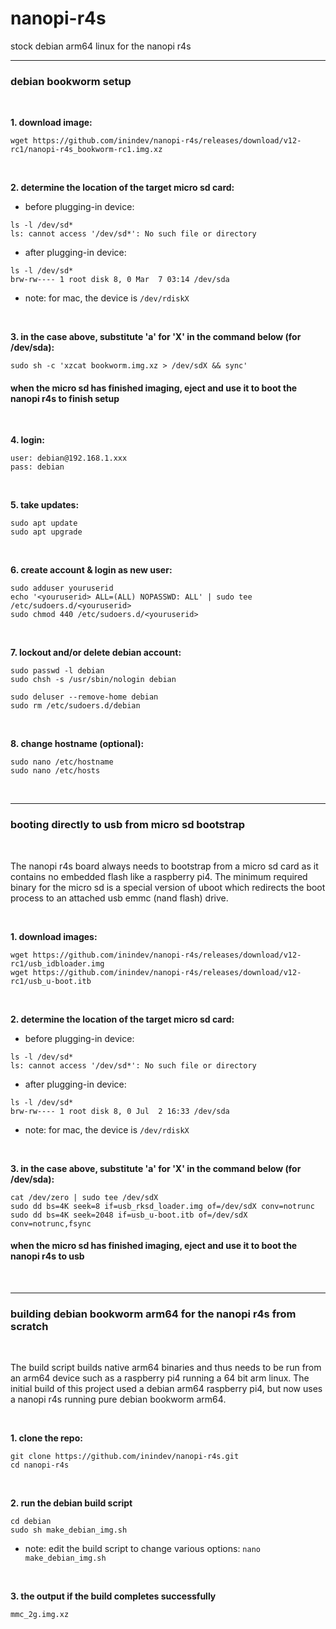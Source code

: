 # nanopi-r4s
stock debian arm64 linux for the nanopi r4s

---
### debian bookworm setup

<br/>

**1. download image:**
```
wget https://github.com/inindev/nanopi-r4s/releases/download/v12-rc1/nanopi-r4s_bookworm-rc1.img.xz
```

<br/>

**2. determine the location of the target micro sd card:**

 * before plugging-in device:
```
ls -l /dev/sd*
ls: cannot access '/dev/sd*': No such file or directory
```

 * after plugging-in device:
```
ls -l /dev/sd*
brw-rw---- 1 root disk 8, 0 Mar  7 03:14 /dev/sda
```
* note: for mac, the device is ```/dev/rdiskX```

<br/>

**3. in the case above, substitute 'a' for 'X' in the command below (for /dev/sda):**
```
sudo sh -c 'xzcat bookworm.img.xz > /dev/sdX && sync'
```

#### when the micro sd has finished imaging, eject and use it to boot the nanopi r4s to finish setup

<br/>

**4. login:**
```
user: debian@192.168.1.xxx
pass: debian
```

<br/>

**5. take updates:**
```
sudo apt update
sudo apt upgrade
```

<br/>

**6. create account & login as new user:**
```
sudo adduser youruserid
echo '<youruserid> ALL=(ALL) NOPASSWD: ALL' | sudo tee /etc/sudoers.d/<youruserid>
sudo chmod 440 /etc/sudoers.d/<youruserid>
```

<br/>

**7. lockout and/or delete debian account:**
```
sudo passwd -l debian
sudo chsh -s /usr/sbin/nologin debian
```

```
sudo deluser --remove-home debian
sudo rm /etc/sudoers.d/debian
```

<br/>

**8. change hostname (optional):**
```
sudo nano /etc/hostname
sudo nano /etc/hosts
```

<br/>


---
### booting directly to usb from micro sd bootstrap

<br/>

The nanopi r4s board always needs to bootstrap from a micro sd card as it contains no embedded flash like a raspberry pi4. 
The minimum required binary for the micro sd is a special version of uboot which redirects the boot process to an attached 
usb emmc (nand flash) drive.

<br/>

**1. download images:**
```
wget https://github.com/inindev/nanopi-r4s/releases/download/v12-rc1/usb_idbloader.img
wget https://github.com/inindev/nanopi-r4s/releases/download/v12-rc1/usb_u-boot.itb
```

<br/>

**2. determine the location of the target micro sd card:**

 * before plugging-in device:
```
ls -l /dev/sd*
ls: cannot access '/dev/sd*': No such file or directory
```

 * after plugging-in device:
```
ls -l /dev/sd*
brw-rw---- 1 root disk 8, 0 Jul  2 16:33 /dev/sda
```
* note: for mac, the device is ```/dev/rdiskX```

<br/>

**3. in the case above, substitute 'a' for 'X' in the command below (for /dev/sda):**
```
cat /dev/zero | sudo tee /dev/sdX
sudo dd bs=4K seek=8 if=usb_rksd_loader.img of=/dev/sdX conv=notrunc
sudo dd bs=4K seek=2048 if=usb_u-boot.itb of=/dev/sdX conv=notrunc,fsync
```

#### when the micro sd has finished imaging, eject and use it to boot the nanopi r4s to usb

<br/>


---
### building debian bookworm arm64 for the nanopi r4s from scratch

<br/>

The build script builds native arm64 binaries and thus needs to be run from an arm64 device such as a raspberry pi4 running 
a 64 bit arm linux. The initial build of this project used a debian arm64 raspberry pi4, but now uses a nanopi r4s running 
pure debian bookworm arm64.

<br/>

**1. clone the repo:**
```
git clone https://github.com/inindev/nanopi-r4s.git
cd nanopi-r4s
```

<br/>

**2. run the debian build script**
```
cd debian
sudo sh make_debian_img.sh
```
* note: edit the build script to change various options: ```nano make_debian_img.sh```

<br/>

**3. the output if the build completes successfully**
```
mmc_2g.img.xz
```

<br/>

